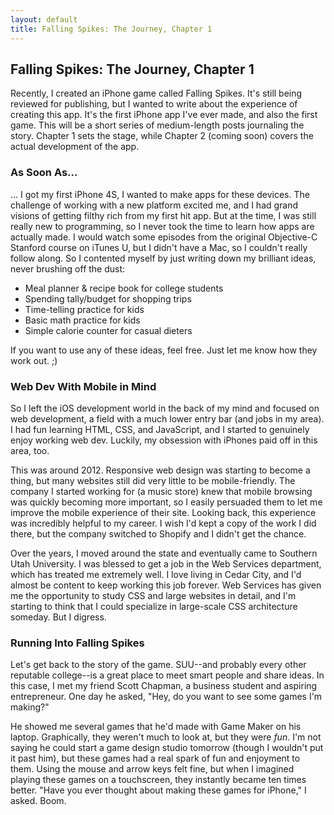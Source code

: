 ```yaml
---
layout: default
title: Falling Spikes: The Journey, Chapter 1
---
```


## Falling Spikes: The Journey, Chapter 1

Recently, I created an iPhone game called Falling Spikes. It's still being reviewed for publishing, but I wanted to write about the experience of creating this app. It's the first iPhone app I've ever made, and also the first game. This will be a short series of medium-length posts journaling the story. Chapter 1 sets the stage, while Chapter 2 (coming soon) covers the actual development of the app. 

### As Soon As...

... I got my first iPhone 4S, I wanted to make apps for these devices. The challenge of working with a new platform excited me, and I had grand visions of getting filthy rich from my first hit app. But at the time, I was still really new to programming, so I never took the time to learn how apps are actually made. I would watch some episodes from the original Objective-C Stanford course on iTunes U, but I didn't have a Mac, so I couldn't really follow along. So I contented myself by just writing down my brilliant ideas, never brushing off the dust:

- Meal planner & recipe book for college students
- Spending tally/budget for shopping trips
- Time-telling practice for kids
- Basic math practice for kids
- Simple calorie counter for casual dieters

If you want to use any of these ideas, feel free. Just let me know how they work out. ;)

### Web Dev With Mobile in Mind

So I left the iOS development world in the back of my mind and focused on web development, a field with a much lower entry bar (and jobs in my area). I had fun learning HTML, CSS, and JavaScript, and I started to genuinely enjoy working web dev. Luckily, my obsession with iPhones paid off in this area, too.

This was around 2012. Responsive web design was starting to become a thing, but many websites still did very little to be mobile-friendly. The company I started working for (a music store) knew that mobile browsing was quickly becoming more important, so I easily persuaded them to let me improve the mobile experience of their site. Looking back, this experience was incredibly helpful to my career. I wish I'd kept a copy of the work I did there, but the company switched to Shopify and I didn't get the chance.

Over the years, I moved around the state and eventually came to Southern Utah University. I was blessed to get a job in the Web Services department, which has treated me extremely well. I love living in Cedar City, and I'd almost be content to keep working this job forever. Web Services has given me the opportunity to study CSS and large websites in detail, and I'm starting to think that I could specialize in large-scale CSS architecture someday. But I digress. 

### Running Into Falling Spikes

Let's get back to the story of the game. SUU--and probably every other reputable college--is a great place to meet smart people and share ideas. In this case, I met my friend Scott Chapman, a business student and aspiring entrepreneur. One day he asked, "Hey, do you want to see some games I'm making?"

He showed me several games that he'd made with Game Maker on his laptop. Graphically, they weren't much to look at, but they were *fun*. I'm not saying he could start a game design studio tomorrow (though I wouldn't put it past him), but these games had a real spark of fun and enjoyment to them. Using the mouse and arrow keys felt fine, but when I imagined playing these games on a touchscreen, they instantly became ten times better. "Have you ever thought about making these games for iPhone," I asked. Boom.
